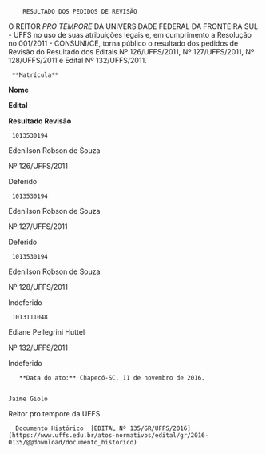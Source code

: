        RESULTADO DOS PEDIDOS DE REVISÃO  

O REITOR *PRO TEMPORE* DA UNIVERSIDADE FEDERAL DA FRONTEIRA SUL - UFFS no uso de suas atribuições legais e, em cumprimento a Resolução no 001/2011 - CONSUNI/CE, torna público o resultado dos pedidos de Revisão do Resultado dos Editais Nº 126/UFFS/2011, Nº 127/UFFS/2011, Nº 128/UFFS/2011 e Edital Nº 132/UFFS/2011.

     **Matrícula**

   **Nome**

   **Edital**

   **Resultado Revisão**

     1013530194

   Edenilson Robson de Souza

   Nº 126/UFFS/2011

   Deferido

     1013530194

   Edenilson Robson de Souza

   Nº 127/UFFS/2011

   Deferido

     1013530194

   Edenilson Robson de Souza

   Nº 128/UFFS/2011

   Indeferido

     1013111048

   Ediane Pellegrini Huttel

   Nº 132/UFFS/2011

   Indeferido

       **Data do ato:** Chapecó-SC, 11 de novembro de 2016.   
 

    Jaime Giolo   
 Reitor pro tempore da UFFS 

      Documento Histórico  [EDITAL Nº 135/GR/UFFS/2016](https://www.uffs.edu.br/atos-normativos/edital/gr/2016-0135/@@download/documento_historico)     
      